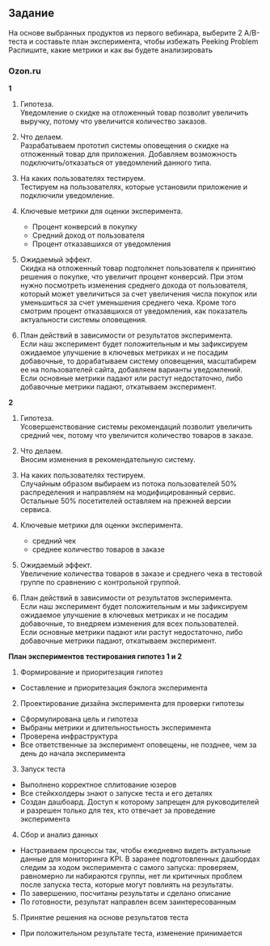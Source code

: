 ## Задание 
На основе выбранных продуктов из первого вебинара, выберите 2 A/B-теста и составьте план эксперимента, чтобы избежать Peeking Problem
Распишите, какие метрики и как вы будете анализировать

### Ozon.ru

**1**
1. Гипотеза. \
Уведомление о скидке на отложенный товар позволит увеличить выручку, потому что увеличится количество заказов.

2. Что делаем. \
Разрабатываем прототип системы оповещения о скидке на отложенный товар для приложения. Добавляем возможность подключить/отказаться от уведомлений данного типа.

3. На каких пользователях тестируем. \
Тестируем на пользователях, которые установили приложение и подключили уведомление.

4. Ключевые метрики для оценки эксперимента.
    * Процент конверсий в покупку
    * Средний доход от пользователя
    * Процент отказавшихся от уведомления

5. Ожидаемый эффект. \
Скидка на отложенный товар подтолкнет пользователя к принятию решения о покупке, что увеличит процент конверсий. При этом нужно посмотреть изменения среднего дохода от пользователя, который может увеличиться за счет увеличения числа покупок или уменьшиться за счет уменьшения среднего чека. Кроме того смотрим процент отказавшихся от уведомления, как показатель актуальности системы оповещения.

6. План действий в зависимости от результатов эксперимента. \
Если наш эксперимент будет положительным и мы зафиксируем ожидаемое улучшение в ключевых метриках и не посадим добавочные, то дорабатываем систему оповещения, масштабирем ее на пользователей сайта, добавляем варианты уведомлений.\
Если основные метрики падают или растут недостаточно, либо добавочные метрики падают, откатываем эксперимент.

**2**

1. Гипотеза. \
Усовершенствование системы рекомендаций позволит увеличить средний чек, потому что увеличится количество товаров в заказе.

2. Что делаем. \
Вносим изменения в рекомендательную систему.

3. На каких пользователях тестируем. \
Случайным образом выбираем из потока пользователей 50% распределения и направляем на модифицированный сервис. Остальные 50% посетителей оставляем на прежней версии сервиса.

4. Ключевые метрики для оценки эксперимента.
    * средний чек
    * среднее количество товаров в заказе

5. Ожидаемый эффект. \
Увеличение количества товаров в заказе и среднего чека в тестовой группе по сравнению с контрольной группой.

6. План действий в зависимости от результатов эксперимента. \
Если наш эксперимент будет положительным и мы зафиксируем ожидаемое улучшение в ключевых метриках и не посадим добавочные, то внедряем изменения для всех пользователей.\
Если основные метрики падают или растут недостаточно, либо добавочные метрики падают, откатываем эксперимент.


**План экспериментов тестирования гипотез 1 и 2**

1. Формирование и приоритезация гипотез
- Составление и приоритезация бэклога эксперимента

2. Проектирование дизайна эксперимента для проверки гипотезы
- Сформулирована цель и гипотеза
- Выбраны метрики и длительностьность эксперимента
- Проверена инфраструктура
- Все ответственные за эксперимент оповещены, не позднее, чем за день до начала эксперимента

3. Запуск теста
- Выполнено корректное сплитование юзеров
- Все стейкхолдеры знают о запуске теста и его деталях
- Создан дашбоард. Доступ к которому запрещен для руководителей и разрешен только для тех, кто отвечает за проведение эксперимента

4. Сбор и анализ данных
- Настраиваем процессы так, чтобы ежедневно видеть актуальные данные для мониторинга KPI. В заранее подготовленных дашбордах следим за ходом эксперимента с самого запуска: проверяем, равномерно ли набираются группы, нет ли критичных проблем после запуска теста, которые могут повлиять на результаты.
- По завершению, посчитаны результаты и сделано описание
- По готовности, результат направлен всем заинтересованным

5. Принятие решения на основе результатов теста
- При положительном результате теста, изменение принимается